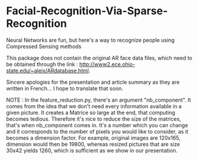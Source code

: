 # Facial-Recognition-Via-Sparse-Recognition
Neural Networks are fun, but here's a way to recognize people using Compressed Sensing methods

This package does not contain the original AR face data files, which need to be obtained through the link : http://www2.ece.ohio-state.edu/~aleix/ARdatabase.html.

Sincere apologies for the presentation and article summary as they are written in French... I hope to translate that soon.

NOTE : In the feature_reduction.py, there's an argument "nb_component". It comes from the idea that we don't need every information available in a given picture. It creates a Matrice so large at the end, that computing becomes tedious. Therefore it's nice to reduce the size of the matrices, that's when nb_component comes in. It's a number which you can change and it corresponds to the number of pixels you would like to consider, as it becomes a dimension factor. For example, original images are 120x165, dimension would then be 19800, whereas resized pictures that are size 30x42 yields 1260, which is sufficient as we show in our presentation.

